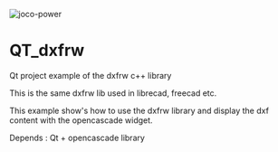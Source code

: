 ![joco-power](https://user-images.githubusercontent.com/44880102/124219884-e549cc80-daca-11eb-8059-49dc5e1399df.jpg)
# QT_dxfrw
Qt project example of the dxfrw c++ library

This is the same dxfrw lib used in librecad, freecad etc.

This example show's how to use the dxfrw library and display the dxf content with the opencascade widget.

Depends : Qt + opencascade library

